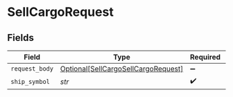 # SellCargoRequest


## Fields

| Field                                                                                       | Type                                                                                        | Required                                                                                    | Description                                                                                 |
| ------------------------------------------------------------------------------------------- | ------------------------------------------------------------------------------------------- | ------------------------------------------------------------------------------------------- | ------------------------------------------------------------------------------------------- |
| `request_body`                                                                              | [Optional[SellCargoSellCargoRequest]](../../models/operations/sellcargosellcargorequest.md) | :heavy_minus_sign:                                                                          | N/A                                                                                         |
| `ship_symbol`                                                                               | *str*                                                                                       | :heavy_check_mark:                                                                          | N/A                                                                                         |